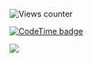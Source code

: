 ![Views counter](https://komarev.com/ghpvc/?username=qweme32&style=for-the-badge&color=green)  
  
[![CodeTime badge](https://img.shields.io/endpoint?style=for-the-badge&url=https%3A%2F%2Fapi.codetime.dev%2Fshield%3Fid%3D17140%26project%3D%26in%3D0)](https://codetime.dev)

![](https://img.shields.io/badge/neverlose-neverwin-orange)

